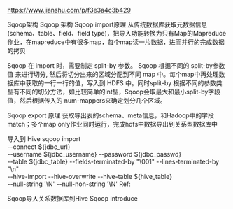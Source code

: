 https://www.jianshu.com/p/f3e3a4c3b429

Sqoop架构
Sqoop 架构
Sqoop import原理
从传统数据库获取元数据信息(schema、table、field、field type)，把导入功能转换为只有Map的Mapreduce作业，在mapreduce中有很多map，每个map读一片数据，进而并行的完成数据的拷贝

Sqoop 在 import 时，需要制定 split-by 参数。
Sqoop 根据不同的 split-by参数值 来进行切分, 然后将切分出来的区域分配到不同 map 中。每个map中再处理数据库中获取的一行一行的值，写入到 HDFS 中。同时split-by 根据不同的参数类型有不同的切分方法，如比较简单的int型，Sqoop会取最大和最小split-by字段值，然后根据传入的 num-mappers来确定划分几个区域。

Sqoop export 原理
获取导出表的schema、meta信息，和Hadoop中的字段match；多个map only作业同时运行，完成hdfs中数据导出到关系型数据库中

导入到 Hive
sqoop import \
  --connect ${jdbc_url} \
  --username ${jdbc_username} --password  ${jdbc_passwd} \
  --table ${jdbc_table} --fields-terminated-by "\001" --lines-terminated-by "\n" \
  --hive-import --hive-overwrite --hive-table ${hive_table} \
  --null-string '\\N' --null-non-string '\\N'
Ref:

Sqoop导入关系数据库到Hive
Sqoop introduce

